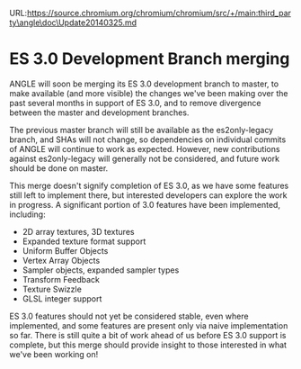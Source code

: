 URL:https://source.chromium.org/chromium/chromium/src/+/main:third_party\angle\doc\Update20140325.md
# ES 3.0 Development Branch merging

ANGLE will soon be merging its ES 3.0 development branch to master, to make
available (and more visible) the changes we've been making over the past several
months in support of ES 3.0, and to remove divergence between the master and
development branches.

The previous master branch will still be available as the es2only-legacy branch,
and SHAs will not change, so dependencies on individual commits of ANGLE will
continue to work as expected. However, new contributions against es2only-legacy
will generally not be considered, and future work should be done on master.

This merge doesn't signify completion of ES 3.0, as we have some features still
left to implement there, but interested developers can explore the work in
progress. A significant portion of 3.0 features have been implemented,
including:

* 2D array textures, 3D textures
* Expanded texture format support
* Uniform Buffer Objects
* Vertex Array Objects
* Sampler objects, expanded sampler types
* Transform Feedback
* Texture Swizzle
* GLSL integer support

ES 3.0 features should not yet be considered stable, even where implemented, and
some features are present only via naive implementation so far. There is still
quite a bit of work ahead of us before ES 3.0 support is complete, but this
merge should provide insight to those interested in what we've been working on!
